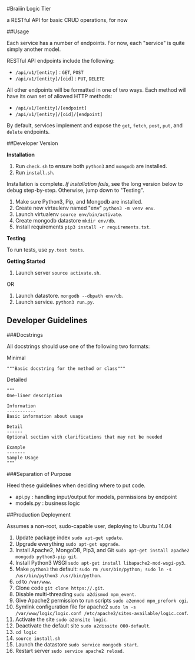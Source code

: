#Braiiin Logic Tier

a RESTful API for basic CRUD operations, for now

##Usage

Each service has a number of endpoints. For now, each "service" is quite simply
another model.

RESTful API endpoints include the following:

- `/api/v1/[entity]` : `GET`, `POST`
- `/api/v1/[entity]/[oid]` : `PUT`, `DELETE`

All other endpoints will be formatted in one of two ways. Each method will have
its own set of allowed HTTP methods:

- `/api/v1/[entity]/[endpoint]`
- `/api/v1/[entity]/[oid]/[endpoint]`

By default, services implement and expose the `get`, `fetch`, `post`, `put`, and
`delete` endpoints.

##Developer Version

**Installation**

1. Run `check.sh` to ensure both `python3` and `mongodb` are installed.
2. Run `install.sh`.

Installation is complete. *If installation fails*, see the long version below 
to debug step-by-step. Otherwise, jump down to "Testing".

1. Make sure Python3, Pip, and Mongodb are installed.
1. Create new virtaulenv named "env" `python3 -m venv env`.
1. Launch virtualenv `source env/bin/activate`.
1. Create mongodb datastore `mkdir env/db`.
1. Install requirements `pip3 install -r requirements.txt`.

**Testing**

To run tests, use `py.test tests`.

**Getting Started**

1. Launch server `source activate.sh`.

OR

1. Launch datastore. `mongodb --dbpath env/db`.
1. Launch service. `python3 run.py`.

## Developer Guidelines

###Docstrings

All docstrings should use one of the following two formats:

Minimal
```
"""Basic docstring for the method or class"""
```

Detailed
```
"""
One-liner description

Information
-----------
Basic information about usage

Detail
------
Optional section with clarifications that may not be needed

Example
-------
Sample Usage
"""
```

###Separation of Purpose

Heed these guidelines when deciding where to put code.

- api.py : handling input/output for models, permissions by endpoint
- models.py : business logic

##Production Deployment

Assumes a non-root, sudo-capable user, deploying to Ubuntu 14.04

1. Update package index `sudo apt-get update`.
1. Upgrade everything `sudo apt-get upgrade`.
1. Install Apache2, MongoDB, Pip3, and Git `sudo apt-get install apache2 mongodb python3-pip git`.
1. Install Python3 WSGI `sudo apt-get install libapache2-mod-wsgi-py3`.
1. Make `python3` the default: `sudo rm /usr/bin/python; sudo ln -s /usr/bin/python3 /usr/bin/python`.
1. `cd` to `/var/www`.
1. Clone code `git clone https://.git`.
1. Disable multi-threading `sudo a2dismod mpm_event`.
1. Give Apache2 permission to run scripts `sudo a2enmod mpm_prefork cgi`.
1. Symlink configuration file for apache2 `sudo ln -s /var/www/logic/logic.conf /etc/apache2/sites-available/logic.conf`.
1. Activate the site `sudo a2ensite logic`.
1. Deactivate the default site `sudo a2dissite 000-default`.
1. `cd logic`
1. `source install.sh`
1. Launch the datastore `sudo service mongodb start`.
1. Restart server `sudo service apache2 reload`.
